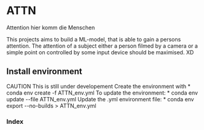 # ATTN
Attention hier komm die Menschen

This projects aims to build a ML-model, that is able to gain a persons  attention. The attention of 
a subject either a person filmed by a camera or a simple point on controlled by some input device
should be maximised. XD


## Install environment

CAUTION This is still under developement
Create the environment with
	* conda env create -f ATTN_env.yml
To update the environment:
	* conda env update --file ATTN_env.yml
Update the .yml environment file:
	* conda env export --no-builds > ATTN_env.yml

### Index





